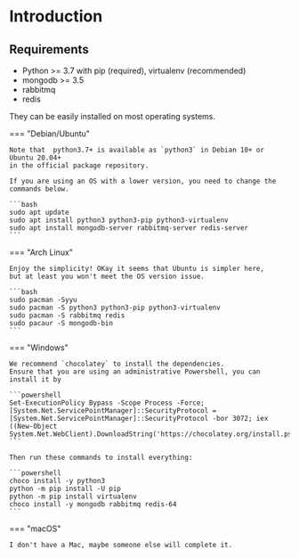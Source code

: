 # Introduction

## Requirements

+ Python >= 3.7 with pip (required), virtualenv (recommended)
+ mongodb >= 3.5
+ rabbitmq
+ redis

They can be easily installed on most operating systems.

=== "Debian/Ubuntu"
    
    Note that  python3.7+ is available as `python3` in Debian 10+ or Ubuntu 20.04+ 
    in the official package repository. 

    If you are using an OS with a lower version, you need to change the commands below.
    
    ```bash
    sudo apt update
    sudo apt install python3 python3-pip python3-virtualenv
    sudo apt install mongodb-server rabbitmq-server redis-server
    ```

=== "Arch Linux"

    Enjoy the simplicity! OKay it seems that Ubuntu is simpler here, 
    but at least you won't meet the OS version issue.

    ```bash
    sudo pacman -Syyu
    sudo pacman -S python3 python3-pip python3-virtualenv
    sudo pacman -S rabbitmq redis
    sudo pacaur -S mongodb-bin
    ```

=== "Windows"

    We recommend `chocolatey` to install the dependencies. 
    Ensure that you are using an administrative Powershell, you can install it by

    ```powershell
    Set-ExecutionPolicy Bypass -Scope Process -Force; [System.Net.ServicePointManager]::SecurityProtocol = [System.Net.ServicePointManager]::SecurityProtocol -bor 3072; iex ((New-Object System.Net.WebClient).DownloadString('https://chocolatey.org/install.ps1'))
    ```
    
    Then run these commands to install everything:

    ```powershell
    choco install -y python3
    python -m pip install -U pip
    python -m pip install virtualenv
    choco install -y mongodb rabbitmq redis-64
    ```

=== "macOS"

    I don't have a Mac, maybe someone else will complete it.